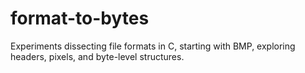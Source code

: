 # format-to-bytes
Experiments dissecting file formats in C, starting with BMP, exploring headers, pixels, and byte-level structures.
